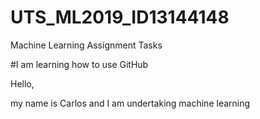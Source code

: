 # UTS_ML2019_ID13144148
Machine Learning Assignment Tasks

#I am learning how to use GitHub

Hello,

my name is Carlos and I am undertaking machine learning

